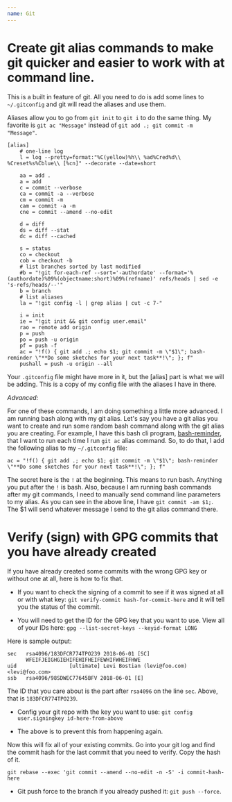 ```yaml
---
name: Git
---
```


# Create git alias commands to make git quicker and easier to work with at command line.

This is a built in feature of git. All you need to do is add some lines to `~/.gitconfig` and git will read the aliases and use them.

Aliases allow you to go from `git init` to `git i` to do the same thing. My favorite is `git ac "Message"` instead of `git add .; git commit -m "Message"`.

```
[alias]
    # one-line log
    l = log --pretty=format:"%C(yellow)%h\\ %ad%Cred%d\\ %Creset%s%Cblue\\ [%cn]" --decorate --date=short

    aa = add .
    a = add
    c = commit --verbose
    ca = commit -a --verbose
    cm = commit -m
    cam = commit -a -m
    cne = commit --amend --no-edit

    d = diff
    ds = diff --stat
    dc = diff --cached

    s = status
    co = checkout
    cob = checkout -b
    # list branches sorted by last modified
    #b = "!git for-each-ref --sort='-authordate' --format='%(authordate)%09%(objectname:short)%09%(refname)' refs/heads | sed -e 's-refs/heads/--'"
    b = branch
    # list aliases
    la = "!git config -l | grep alias | cut -c 7-"

    i = init
    ie = "!git init && git config user.email"
    rao = remote add origin
    p = push
    po = push -u origin
    pf = push -f
    ac = "!f() { git add .; echo $1; git commit -m \"$1\"; bash-reminder \"**Do some sketches for your next task**!\"; }; f"
    pushall = push -u origin --all
```

Your `.gitconfig` file might have more in it, but the [alias] part is what we will be adding. This is a copy of my config file with the aliases I have in there.

*Advanced:*

For one of these commands, I am doing something a little more advanced. I am running bash along with my git alias. Let's say you have a git alias you want to create and run some random bash command along with the git alias you are creating. For example, I have this bash cli program, [bash-reminder](https://github.com/levibostian/bash-reminder), that I want to run each time I run `git ac` alias command. So, to do that, I add the following alias to my `~/.gitconfig` file:

```
ac = "!f() { git add .; echo $1; git commit -m \"$1\"; bash-reminder \"**Do some sketches for your next task**!\"; }; f"
```

The secret here is the `!` at the beginning. This means to run bash. Anything you put after the `!` is bash. Also, because I am running bash commands after my git commands, I need to manually send command line parameters to my alias. As you can see in the above line, I have `git commit -am $1;`. The $1 will send whatever message I send to the git alias command there.

# Verify (sign) with GPG commits that you have already created 

If you have already created some commits with the wrong GPG key or without one at all, here is how to fix that. 

* If you want to check the signing of a commit to see if it was signed at all or with what key: `git verify-commit hash-for-commit-here` and it will tell you the status of the commit. 

* You will need to get the ID for the GPG key that you want to use. View all of your IDs here: `gpg --list-secret-keys --keyid-format LONG`

Here is sample output:

```
sec   rsa4096/183DFCR774TPO239 2018-06-01 [SC]
      WFEIFJEIGHGIEHIFEHIFHEIFEWHIFWHEIFHWE
uid                 [ultimate] Levi Bostian (levi@foo.com) <levi@foo.com>
ssb   rsa4096/98SDWEC77645BFV 2018-06-01 [E]
```

The ID that you care about is the part after `rsa4096` on the line `sec`. Above, that is `183DFCR774TPO239`.

* Config your git repo with the key you want to use: `git config user.signingkey id-here-from-above`

* The above is to prevent this from happening again. 

Now this will fix all of your existing commits. Go into your git log and find the commit hash for the last commit that you need to verify. Copy the hash of it. 

```
git rebase --exec 'git commit --amend --no-edit -n -S' -i commit-hash-here
```

* Git push force to the branch if you already pushed it: `git push --force`. 